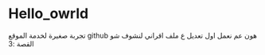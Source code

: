 Hello_owrld
===========

تجربة صغيرة لخدمة الموقع github
هون عم نعمل اول تعديل ع ملف اقراني لنشوف شو القصة :3
